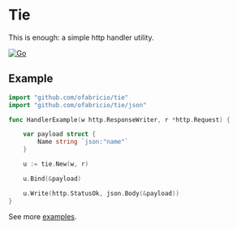 # Tie

This is enough: a simple http handler utility.

[![Go](https://github.com/ofabricio/tie/actions/workflows/go.yml/badge.svg?branch=main)](https://github.com/ofabricio/tie/actions/workflows/go.yml)

## Example

```go
import "github.com/ofabricio/tie"
import "github.com/ofabricio/tie/json"

func HandlerExample(w http.ResponseWriter, r *http.Request) {

    var payload struct {
        Name string `json:"name"`
    }

    u := tie.New(w, r)

    u.Bind(&payload)

    u.Write(http.StatusOk, json.Body(&payload))
}
```

See more [examples](/tie_test.go).

